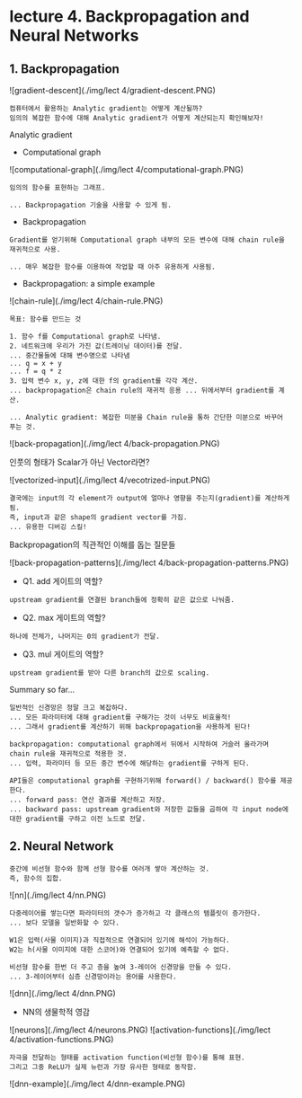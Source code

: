 ﻿# lecture 4. Backpropagation and Neural Networks

## 1. Backpropagation

![gradient-descent](./img/lect 4/gradient-descent.PNG)

```
컴퓨터에서 활용하는 Analytic gradient는 어떻게 계산될까?
임의의 복잡한 함수에 대해 Analytic gradient가 어떻게 계산되는지 확인해보자!
```

Analytic gradient

- Computational graph

![computational-graph](./img/lect 4/computational-graph.PNG)

```
임의의 함수를 표현하는 그래프.

... Backpropagation 기술을 사용할 수 있게 됨.
```

- Backpropagation

```
Gradient를 얻기위해 Computational graph 내부의 모든 변수에 대해 chain rule을 재귀적으로 사용.

... 매우 복잡한 함수를 이용하여 작업할 때 아주 유용하게 사용됨.
```

- Backpropagation: a simple example

![chain-rule](./img/lect 4/chain-rule.PNG)

```
목표: 함수를 만드는 것

1. 함수 f를 Computational graph로 나타냄.
2. 네트워크에 우리가 가진 값(트레이닝 데이터)를 전달.
... 중간물들에 대해 변수명으로 나타냄
... q = x + y
... f = q * z
3. 입력 변수 x, y, z에 대한 f의 gradient를 각각 계산.
... backpropagation은 chain rule의 재귀적 응용 ... 뒤에서부터 gradient를 계산.

... Analytic gradient: 복잡한 미분을 Chain rule을 통하 간단한 미분으로 바꾸어 푸는 것.
```

![back-propagation](./img/lect 4/back-propagation.PNG)

인풋의 형태가 Scalar가 아닌 Vector라면?

![vectorized-input](./img/lect 4/vecotrized-input.PNG)

```
결국에는 input의 각 element가 output에 얼마나 영향을 주는지(gradient)를 계산하게됨.
즉, input과 같은 shape의 gradient vector를 가짐.
... 유용한 디버깅 스킬!
```

Backpropagation의 직관적인 이해를 돕는 질문들

![back-propagation-patterns](./img/lect 4/back-propagation-patterns.PNG)

- Q1. add 게이트의 역할?

```
upstream gradient를 연결된 branch들에 정확히 같은 값으로 나눠줌.
```

- Q2. max 게이트의 역할?

```
하나에 전체가, 나머지는 0의 gradient가 전달.
```

- Q3. mul 게이트의 역할?

```
upstream gradient를 받아 다른 branch의 값으로 scaling.
```

Summary so far...

```
일반적인 신경망은 정말 크고 복잡하다.
... 모든 파라미터에 대해 gradient를 구해가는 것이 너무도 비효율적!
... 그래서 gradient를 계산하기 위해 backpropagation을 사용하게 된다!

backpropagation: computational graph에서 뒤에서 시작하여 거슬러 올라가며 chain rule을 재귀적으로 적용한 것.
... 입력, 파라미터 등 모든 중간 변수에 해당하는 gradient를 구하게 된다.

API들은 computational graph를 구현하기위해 forward() / backward() 함수를 제공한다.
... forward pass: 연산 결과를 계산하고 저장.
... backward pass: upstream gradient와 저장한 값들을 곱하여 각 input node에 대한 gradient를 구하고 이전 노드로 전달.
```

## 2. Neural Network

```
중간에 비선형 함수와 함께 선형 함수를 여러개 쌓아 계산하는 것.
즉, 함수의 집합.
```

![nn](./img/lect 4/nn.PNG)

```
다중레이어를 쌓는다면 파라미터의 갯수가 증가하고 각 클래스의 템플릿이 증가한다.
... 보다 모델을 일반화할 수 있다.

W1은 입력(사물 이미지)과 직접적으로 연결되어 있기에 해석이 가능하다.
W2는 h(사물 이미지에 대한 스코어)와 연결되어 있기에 예측할 수 없다.

비선형 함수를 한번 더 주고 층을 높여 3-레이어 신경망을 만들 수 있다.
... 3-레이어부터 심층 신경망이라는 용어를 사용한다.
```

![dnn](./img/lect 4/dnn.PNG)

- NN의 생물학적 영감

![neurons](./img/lect 4/neurons.PNG)
![activation-functions](./img/lect 4/activation-functions.PNG)

```
자극을 전달하는 형태를 activation function(비선형 함수)를 통해 표현.
그리고 그중 ReLU가 실제 뉴런과 가장 유사한 형태로 동작함.
```

![dnn-example](./img/lect 4/dnn-example.PNG)